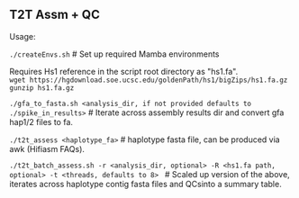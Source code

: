 ## T2T Assm + QC
Usage:  

``./createEnvs.sh`` # Set up required Mamba environments

Requires Hs1 reference in the script root directory as "hs1.fa".  
`` wget https://hgdownload.soe.ucsc.edu/goldenPath/hs1/bigZips/hs1.fa.gz ``  
`` gunzip hs1.fa.gz ``

```./gfa_to_fasta.sh <analysis_dir, if not provided defaults to ./spike_in_results>``` # Iterate across assembly results dir and convert gfa hap1/2 files to fa.

``./t2t_assess <haplotype_fa>`` # haplotype fasta file, can be produced via awk (Hifiasm FAQs).  

``./t2t_batch_assess.sh -r <analysis_dir, optional> -R <hs1.fa path, optional> -t <threads, defaults to 8> `` # Scaled up version of the above, iterates across haplotype contig fasta files and QCsinto a summary table.
